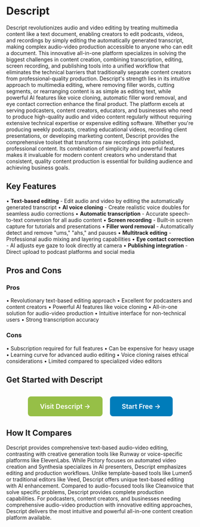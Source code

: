 # Descript

Descript revolutionizes audio and video editing by treating multimedia content like a text document, enabling creators to edit podcasts, videos, and recordings by simply editing the automatically generated transcript, making complex audio-video production accessible to anyone who can edit a document. This innovative all-in-one platform specializes in solving the biggest challenges in content creation, combining transcription, editing, screen recording, and publishing tools into a unified workflow that eliminates the technical barriers that traditionally separate content creators from professional-quality production. Descript's strength lies in its intuitive approach to multimedia editing, where removing filler words, cutting segments, or rearranging content is as simple as editing text, while powerful AI features like voice cloning, automatic filler word removal, and eye contact correction enhance the final product. The platform excels at serving podcasters, content creators, educators, and businesses who need to produce high-quality audio and video content regularly without requiring extensive technical expertise or expensive editing software. Whether you're producing weekly podcasts, creating educational videos, recording client presentations, or developing marketing content, Descript provides the comprehensive toolset that transforms raw recordings into polished, professional content. Its combination of simplicity and powerful features makes it invaluable for modern content creators who understand that consistent, quality content production is essential for building audience and achieving business goals.

## Key Features

• **Text-based editing** - Edit audio and video by editing the automatically generated transcript
• **AI voice cloning** - Create realistic voice doubles for seamless audio corrections
• **Automatic transcription** - Accurate speech-to-text conversion for all audio content
• **Screen recording** - Built-in screen capture for tutorials and presentations
• **Filler word removal** - Automatically detect and remove "ums," "ahs," and pauses
• **Multitrack editing** - Professional audio mixing and layering capabilities
• **Eye contact correction** - AI adjusts eye gaze to look directly at camera
• **Publishing integration** - Direct upload to podcast platforms and social media

## Pros and Cons

### Pros
• Revolutionary text-based editing approach
• Excellent for podcasters and content creators
• Powerful AI features like voice cloning
• All-in-one solution for audio-video production
• Intuitive interface for non-technical users
• Strong transcription accuracy

### Cons
• Subscription required for full features
• Can be expensive for heavy usage
• Learning curve for advanced audio editing
• Voice cloning raises ethical considerations
• Limited compared to specialized video editors

## Get Started with Descript

<div style="text-align: center; margin: 2rem 0;">
  <a href="https://www.descript.com" target="_blank" rel="noopener noreferrer" style="display: inline-block; background: #96BF47; color: white; padding: 1rem 2rem; text-decoration: none; border-radius: 8px; font-weight: 600; font-size: 1.1rem; margin-right: 1rem;">Visit Descript →</a>
  <a href="https://www.descript.com/signup" target="_blank" rel="noopener noreferrer" style="display: inline-block; background: #007cba; color: white; padding: 1rem 2rem; text-decoration: none; border-radius: 8px; font-weight: 600; font-size: 1.1rem;">Start Free →</a>
</div>

## How It Compares

Descript provides comprehensive text-based audio-video editing, contrasting with creative generation tools like Runway or voice-specific platforms like ElevenLabs. While Pictory focuses on automated video creation and Synthesia specializes in AI presenters, Descript emphasizes editing and production workflows. Unlike template-based tools like Lumen5 or traditional editors like Veed, Descript offers unique text-based editing with AI enhancement. Compared to audio-focused tools like Cleanvoice that solve specific problems, Descript provides complete production capabilities. For podcasters, content creators, and businesses needing comprehensive audio-video production with innovative editing approaches, Descript delivers the most intuitive and powerful all-in-one content creation platform available.